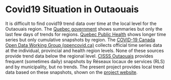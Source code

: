 Covid19 Situation in Outaouais
================

It is difficult to find covid19 trend data over time at the local level for the Outaouais region. The [Quebec government](https://www.quebec.ca/en/health/health-issues/a-z/2019-coronavirus/situation-coronavirus-in-quebec/) shows summaries but only the last few days of trends for regions. [Quebec Public Health](https://www.inspq.qc.ca/covid-19/donnees) shows longer time series but only cumulative snapshots by region. The [COVID-19 Canada Open Data Working Group (opencovid.ca)](https://opencovid.ca/) collects official time series data at the individual, provincial and health region levels. None of these sources provide trend data below the regional level. [CISSS Outaouais](https://cisss-outaouais.gouv.qc.ca/language/en/covid19-en/) provides frequent (sometimes daily) snapshots by Réseaux locaux de services (RLS) and by municipality, but no trends. The present project provides local trend data based on these snapshots, shown on the [project website](https://timothoms.github.io/covid19Outaouais/).
